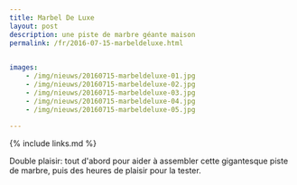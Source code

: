 ```yaml
---
title: Marbel De Luxe
layout: post
description: une piste de marbre géante maison
permalink: /fr/2016-07-15-marbeldeluxe.html

    
images: 
    - /img/nieuws/20160715-marbeldeluxe-01.jpg
    - /img/nieuws/20160715-marbeldeluxe-02.jpg
    - /img/nieuws/20160715-marbeldeluxe-03.jpg
    - /img/nieuws/20160715-marbeldeluxe-04.jpg
    - /img/nieuws/20160715-marbeldeluxe-05.jpg
    
---
```


{% include links.md %}

Double plaisir: tout d'abord pour aider à assembler cette gigantesque piste de marbre, puis des heures de plaisir pour la tester.
